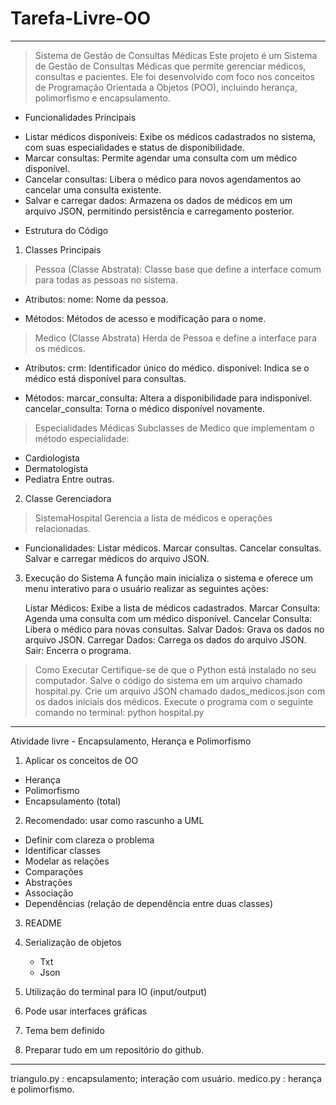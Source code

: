 # Tarefa-Livre-OO
-------------------------------------------------------------------------------------------------------------------

> Sistema de Gestão de Consultas Médicas
    Este projeto é um Sistema de Gestão de Consultas Médicas que permite gerenciar médicos, consultas e pacientes. Ele foi desenvolvido com foco nos conceitos de Programação Orientada a Objetos (POO), incluindo herança, polimorfismo e encapsulamento.

* Funcionalidades Principais
- Listar médicos disponíveis: Exibe os médicos cadastrados no sistema, com suas especialidades e status de disponibilidade.
- Marcar consultas: Permite agendar uma consulta com um médico disponível.
- Cancelar consultas: Libera o médico para novos agendamentos ao cancelar uma consulta existente.
- Salvar e carregar dados: Armazena os dados de médicos em um arquivo JSON, permitindo persistência e carregamento posterior.

* Estrutura do Código
1. Classes Principais
> Pessoa (Classe Abstrata):
Classe base que define a interface comum para todas as pessoas no sistema.

- Atributos:
nome: Nome da pessoa.

- Métodos:
Métodos de acesso e modificação para o nome.

> Medico (Classe Abstrata)
Herda de Pessoa e define a interface para os médicos.

- Atributos:
    crm: Identificador único do médico.
    disponivel: Indica se o médico está disponível para consultas.

- Métodos:
    marcar_consulta: Altera a disponibilidade para indisponível.
    cancelar_consulta: Torna o médico disponível novamente.

> Especialidades Médicas
Subclasses de Medico que implementam o método especialidade:

- Cardiologista
- Dermatologista
- Pediatra
Entre outras.

2. Classe Gerenciadora

> SistemaHospital
Gerencia a lista de médicos e operações relacionadas.

- Funcionalidades:
    Listar médicos.
    Marcar consultas.
    Cancelar consultas.
    Salvar e carregar médicos do arquivo JSON.

3. Execução do Sistema
A função main inicializa o sistema e oferece um menu interativo para o usuário realizar as seguintes ações:

    Listar Médicos: Exibe a lista de médicos cadastrados.
    Marcar Consulta: Agenda uma consulta com um médico disponível.
    Cancelar Consulta: Libera o médico para novas consultas.
    Salvar Dados: Grava os dados no arquivo JSON.
    Carregar Dados: Carrega os dados do arquivo JSON.
    Sair: Encerra o programa.

> Como Executar
Certifique-se de que o Python está instalado no seu computador.
Salve o código do sistema em um arquivo chamado hospital.py.
Crie um arquivo JSON chamado dados_medicos.json com os dados iniciais dos médicos.
Execute o programa com o seguinte comando no terminal:
python hospital.py
----------------------------------------------------------------------------------------------------

Atividade livre - Encapsulamento, Herança e Polimorfismo

1. Aplicar os conceitos de OO
- Herança
- Polimorfismo
- Encapsulamento (total)

2. Recomendado: usar como rascunho a UML
- Definir com clareza o problema
- Identificar classes
- Modelar as relações
- Comparações
- Abstrações
- Associação
- Dependências (relação de dependência entre duas classes)

3. README
4. Serialização de objetos
    - Txt
    - Json

5. Utilização do terminal para IO (input/output)

6. Pode usar interfaces gráficas 

7. Tema bem definido

8. Preparar tudo em um repositório do github.
-------------------------------------------------------------------------------------------------------------------
triangulo.py : encapsulamento; interação com usuário.
medico.py : herança e polimorfismo.
